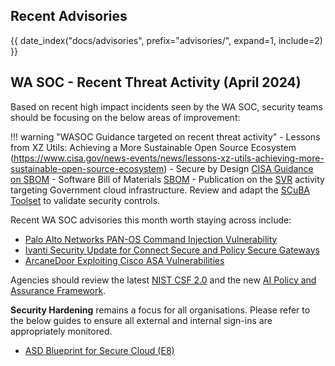 ## Recent Advisories

{{ date_index("docs/advisories", prefix="advisories/", expand=1, include=2) }}

## WA SOC - Recent Threat Activity (April 2024)

Based on recent high impact incidents seen by the WA SOC, security teams should be focusing on the below areas of improvement:

!!! warning "WASOC Guidance targeted on recent threat activity"
    - Lessons from XZ Utils: Achieving a More Sustainable Open Source Ecosystem (https://www.cisa.gov/news-events/news/lessons-xz-utils-achieving-more-sustainable-open-source-ecosystem)
        - Secure by Design [CISA Guidance on SBOM](https://www.cisa.gov/sites/default/files/2023-10/SecureByDesign_1025_508c.pdf)
        - Software Bill of Materials [SBOM](https://www.cisa.gov/sbom)
    - Publication on the [SVR](https://www.cyber.gov.au/about-us/view-all-content/alerts-and-advisories/svr-cyber-actors-adapt-tactics-initial-cloud-access) activity targeting Government cloud infrastructure. Review and adapt the [SCuBA Toolset](https://www.cisa.gov/resources-tools/services/secure-cloud-business-applications-scuba-project) to validate security controls.

Recent WA SOC advisories this month worth staying across include:

- [Palo Alto Networks PAN-OS Command Injection Vulnerability](https://soc.cyber.wa.gov.au/advisories/20240415001-PaloAlto-Networks-PAN-OS-Command-Injection-Vulnerability/)
- [Ivanti Security Update for Connect Secure and Policy Secure Gateways](https://soc.cyber.wa.gov.au/advisories/20240402002-Supply-Chain-Compromise-Affecting-XZ-Utils-Data-Compression-Library/)
- [ArcaneDoor Exploiting Cisco ASA Vulnerabilities](https://soc.cyber.wa.gov.au/advisories/20240426001-ArcaneDoor-Exploiting-Cisco-ASA-Vulnerabilities/)

Agencies should review the latest [NIST CSF 2.0](https://www.nist.gov/quick-start-guides) and the new [AI Policy and Assurance Framework](https://www.wa.gov.au/government/publications/wa-government-artificial-intelligence-policy-and-assurance-framework).

**Security Hardening** remains a focus for all organisations. Please refer to the below guides to ensure all external and internal sign-ins are appropriately monitored.

- [ASD Blueprint for Secure Cloud (E8)](https://blueprint.asd.gov.au/security-and-governance/essential-eight/)
